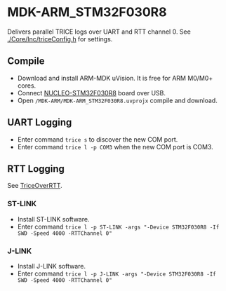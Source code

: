 # MDK-ARM_STM32F030R8

Delivers parallel TRICE logs over UART and RTT channel 0. See [./Core/Inc/triceConfig.h](./Core/Inc/triceConfig.h) for settings.

## Compile

- Download and install ARM-MDK uVision. It is free for ARM M0/M0+ cores.
- Connect [NUCLEO-STM32F030R8](https://www.st.com/en/evaluation-tools/nucleo-f030r8.html) board over USB.
- Open `/MDK-ARM/MDK-ARM_STM32F030R8.uvprojx` compile and download.

## UART Logging

- Enter command `trice s` to discover the new COM port.
- Enter command `trice l -p COM3` when the new COM port is COM3.

## RTT Logging

See [TriceOverRTT](../../docs/TriceOverRTT.md).

### ST-LINK 

- Install ST-LINK software. 
- Enter command `trice l -p ST-LINK -args "-Device STM32F030R8 -If SWD -Speed 4000 -RTTChannel 0"`

### J-LINK

- Install J-LINK software. 
- Enter command `trice l -p J-LINK -args "-Device STM32F030R8 -If SWD -Speed 4000 -RTTChannel 0"`

